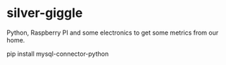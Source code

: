 # silver-giggle
Python, Raspberry PI and some electronics to get some metrics from our home.

pip install mysql-connector-python
